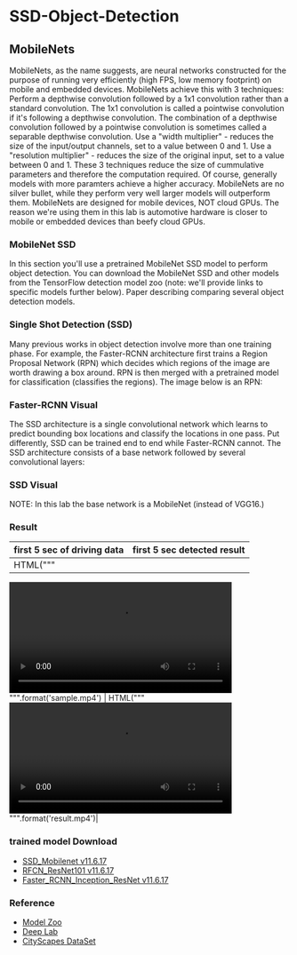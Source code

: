 # SSD-Object-Detection

## MobileNets
MobileNets, as the name suggests, are neural networks constructed for the purpose of running very efficiently (high FPS, low memory footprint) on mobile and embedded devices. MobileNets achieve this with 3 techniques:
Perform a depthwise convolution followed by a 1x1 convolution rather than a standard convolution. The 1x1 convolution is called a pointwise convolution if it's following a depthwise convolution. The combination of a depthwise convolution followed by a pointwise convolution is sometimes called a separable depthwise convolution.
Use a "width multiplier" - reduces the size of the input/output channels, set to a value between 0 and 1.
Use a "resolution multiplier" - reduces the size of the original input, set to a value between 0 and 1.
These 3 techniques reduce the size of cummulative parameters and therefore the computation required. Of course, generally models with more paramters achieve a higher accuracy. MobileNets are no silver bullet, while they perform very well larger models will outperform them. MobileNets are designed for mobile devices, NOT cloud GPUs. The reason we're using them in this lab is automotive hardware is closer to mobile or embedded devices than beefy cloud GPUs.

### MobileNet SSD
In this section you'll use a pretrained MobileNet SSD model to perform object detection. You can download the MobileNet SSD and other models from the TensorFlow detection model zoo (note: we'll provide links to specific models further below). Paper describing comparing several object detection models.

### Single Shot Detection (SSD)
Many previous works in object detection involve more than one training phase. For example, the Faster-RCNN architecture first trains a Region Proposal Network (RPN) which decides which regions of the image are worth drawing a box around. RPN is then merged with a pretrained model for classification (classifies the regions). The image below is an RPN:
### Faster-RCNN Visual
The SSD architecture is a single convolutional network which learns to predict bounding box locations and classify the locations in one pass. Put differently, SSD can be trained end to end while Faster-RCNN cannot. The SSD architecture consists of a base network followed by several convolutional layers:
### SSD Visual
NOTE: In this lab the base network is a MobileNet (instead of VGG16.)

### Result
| first 5 sec of driving data |first 5 sec detected result |
|--|--|
|HTML("""
<video width="400"  controls>
  <source src="{0}" type="video/mp4">
</video>
""".format('sample.mp4') | 
HTML("""
<video width="400" controls>
  <source src="{0}" type="video/mp4">
</video>
""".format('result.mp4')|

### trained model Download  
* [SSD_Mobilenet v11.6.17](http://download.tensorflow.org/models/object_detection/ssd_mobilenet_v1_coco_11_06_2017.tar.gz)
* [RFCN_ResNet101 v11.6.17](http://download.tensorflow.org/models/object_detection/rfcn_resnet101_coco_11_06_2017.tar.gz)
* [Faster_RCNN_Inception_ResNet v11.6.17](http://download.tensorflow.org/models/object_detection/faster_rcnn_inception_resnet_v2_atrous_coco_11_06_2017.tar.gz)

### Reference 
* [Model Zoo](https://github.com/tensorflow/models/blob/master/research/object_detection/g3doc/detection_model_zoo.md)
* [Deep Lab](https://github.com/tensorflow/models/tree/master/research/deeplab)
* [CityScapes DataSet](https://www.cityscapes-dataset.com/)
